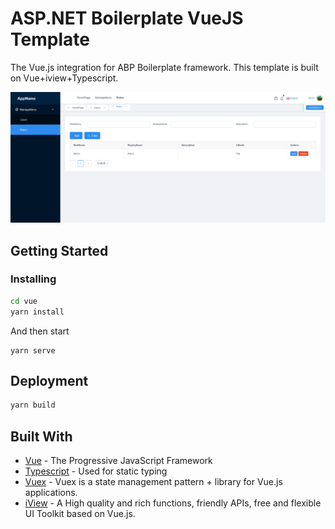# ASP.NET Boilerplate VueJS Template

The Vue.js integration for ABP Boilerplate framework. This template is built on Vue+iview+Typescript.

![](_screenshots/roles.png)

## Getting Started

### Installing



```sh
cd vue
yarn install 
```

And then start

```
yarn serve
```

## Deployment

```sh
yarn build
```

## Built With

* [Vue](https://vuejs.org/) - The Progressive JavaScript Framework
* [Typescript](https://www.typescriptlang.org/) - Used for static typing
* [Vuex](https://vuex.vuejs.org/) - Vuex is a state management pattern + library for Vue.js applications. 
* [iView](https://www.iviewui.com/) - A High quality and rich functions, friendly APIs, free and flexible UI Toolkit based on Vue.js.

